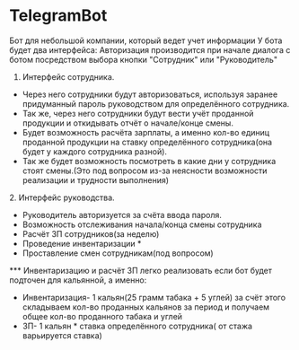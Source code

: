 # TelegramBot
Бот для небольшой компании, который ведет учет информации
У бота будет два интерфейса:
Авторизация производится при начале диалога с ботом посредством выбора кнопки "Сотрудник" или "Руководитель"
1. Интерфейс сотрудника.
<ul>
<li>Через него сотрудники будут авторизоваться, используя заранее придуманный пароль руководством для определённого сотрудника.</li>
<li>Так же, через него сотрудники будут вести учёт проданной продукции и откидывать отчёт о начале/конце смены.</li>
<li>Будет возможность расчёта зарплаты, а именно кол-во единиц проданной продукции на ставку определённого сотрудника(она будет у каждого сотрудника разной).</li>
<li>Так же будет возможность посмотреть в какие дни у сотрудника стоят смены.(Это под вопросом из-за неясности возможности реализации и трудности выполнения)</li>
</ul>
2. Интерфейс руководства.
<ul>
  <li>Руководитель авторизуется за счёта ввода пароля.</li>
  <li>Возможность отслеживания начала/конца смены сотрудника</li>
  <li>Расчёт ЗП сотрудников(за неделю)</li>
  <li>Проведение инвентаризации *</li>
  <li>Проставление смен сотрудникам(под вопросом)</li>
</ul>
*** Инвентаризацию и расчёт ЗП легко реализовать если бот будет подточен для кальянной, а именно:
<ul>
  <li>Инвентаризация- 1 кальян(25 грамм табака + 5 углей) за счёт этого складываем кол-во проданных кальянов за период и получаем общее кол-во проданного табака и углей</li>
  <li>ЗП- 1 кальян * ставка определённого сотрудника( от стажа варьируется ставка)</li>
</ul>
